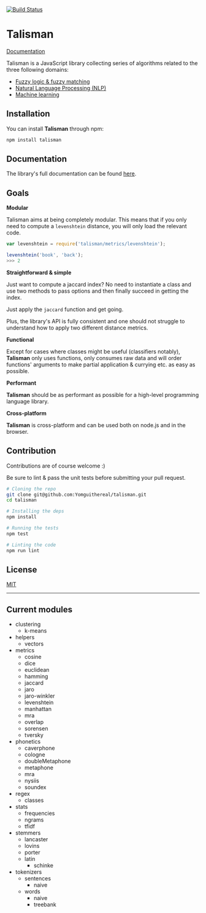 [![Build Status](https://travis-ci.org/Yomguithereal/talisman.svg)](https://travis-ci.org/Yomguithereal/talisman)

# Talisman

[Documentation](http://yomguithereal.github.io/talisman/)

Talisman is a JavaScript library collecting series of algorithms related to the three following domains:

* [Fuzzy logic & fuzzy matching](https://en.wikipedia.org/wiki/Approximate_string_matching)
* [Natural Language Processing (NLP)](https://en.wikipedia.org/wiki/Natural_language_processing)
* [Machine learning](https://en.wikipedia.org/wiki/Machine_learning)

## Installation

You can install **Talisman** through npm:

```js
npm install talisman
```

## Documentation

The library's full documentation can be found [here](http://yomguithereal.github.io/talisman/).

## Goals

**Modular**

Talisman aims at being completely modular. This means that if you only need to compute a `levenshtein` distance, you will only load the relevant code.

```js
var levenshtein = require('talisman/metrics/levenshtein');

levenshtein('book', 'back');
>>> 2
```

**Straightforward & simple**

Just want to compute a jaccard index? No need to instantiate a class and use two methods to pass options and then finally succeed in getting the index.

Just apply the `jaccard` function and get going.

Plus, the library's API is fully consistent and one should not struggle to understand how to apply two different distance metrics.

**Functional**

Except for cases where classes might be useful (classifiers notably), **Talisman** only uses functions, only consumes raw data and will order functions' arguments to make partial application & currying etc. as easy as possible.

**Performant**

**Talisman** should be as performant as possible for a high-level programming language library.

**Cross-platform**

**Talisman** is cross-platform and can be used both on node.js and in the browser.

## Contribution

Contributions are of course welcome :)

Be sure to lint & pass the unit tests before submitting your pull request.

```bash
# Cloning the repo
git clone git@github.com:Yomguithereal/talisman.git
cd talisman

# Installing the deps
npm install

# Running the tests
npm test

# Linting the code
npm run lint
```

## License

[MIT](./LICENSE.txt)

---

## Current modules

* clustering
  * k-means
* helpers
  * vectors
* metrics
  * cosine
  * dice
  * euclidean
  * hamming
  * jaccard
  * jaro
  * jaro-winkler
  * levenshtein
  * manhattan
  * mra
  * overlap
  * sorensen
  * tversky
* phonetics
  * caverphone
  * cologne
  * doubleMetaphone
  * metaphone
  * mra
  * nysiis
  * soundex
* regex
  * classes
* stats
  * frequencies
  * ngrams
  * tfidf
* stemmers
  * lancaster
  * lovins
  * porter
  * latin
    * schinke
* tokenizers
  * sentences
    * naive
  * words
    * naive
    * treebank

